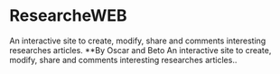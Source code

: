 # ResearcheWEB
An interactive site to create, modify, share and comments interesting researches articles.
**By Oscar and Beto
An interactive site to create, modify, share and comments interesting researches articles..
